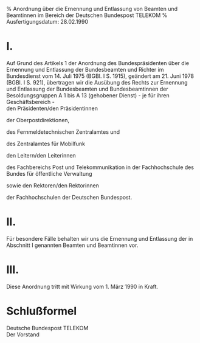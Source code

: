 % Anordnung über die Ernennung und Entlassung von Beamten und Beamtinnen im Bereich der Deutschen Bundespost TELEKOM
% Ausfertigungsdatum: 28.02.1990
 
# I.

Auf Grund des Artikels 1 der Anordnung des Bundespräsidenten über die Ernennung und Entlassung der Bundesbeamten und Richter im Bundesdienst vom 14. Juli 1975 (BGBl. I S. 1915), geändert am 21. Juni 1978 (BGBl. I S. 921), übertragen wir die Ausübung des Rechts zur Ernennung und Entlassung der Bundesbeamten und Bundesbeamtinnen der Besoldungsgruppen A 1 bis A 13 (gehobener Dienst) - je für ihren Geschäftsbereich -  
den Präsidenten/den Präsidentinnen

  
der Oberpostdirektionen,

des Fernmeldetechnischen Zentralamtes und

des Zentralamtes für Mobilfunk

den Leitern/den Leiterinnen

  
des Fachbereichs Post und Telekommunikation in der Fachhochschule des Bundes für öffentliche Verwaltung

sowie den Rektoren/den Rektorinnen

  
der Fachhochschulen der Deutschen Bundespost.

# II.

Für besondere Fälle behalten wir uns die Ernennung und Entlassung der in Abschnitt I genannten Beamten und Beamtinnen vor.

# III.

Diese Anordnung tritt mit Wirkung vom 1. März 1990 in Kraft.

# Schlußformel

Deutsche Bundespost TELEKOM  
Der Vorstand
